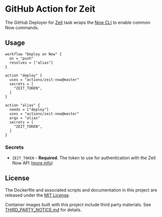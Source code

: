 # GitHub Action for Zeit

The GitHub Deployer for [Zeit](https://zeit.co/) task wraps the [Now CLI](https://github.com/zeit/now-cli) to enable common Now commands.

## Usage

```
workflow "Deploy on Now" {
  on = "push"
  resolves = ["alias"]
}

action "deploy" {
  uses = "actions/zeit-now@master"
  secrets = [
    "ZEIT_TOKEN",
  ]
}

action "alias" {
  needs = ["deploy"]
  uses = "actions/zeit-now@master"
  args = "alias"
  secrets = [
    "ZEIT_TOKEN",
  ]
}
```

### Secrets

* `ZEIT_TOKEN` - **Required**. The token to use for authentication with the Zeit Now API ([more info](https://zeit.co/blog/introducing-api-tokens-management))

## License

The Dockerfile and associated scripts and documentation in this project are released under the [MIT License](LICENSE).

Container images built with this project include third party materials. See [THIRD_PARTY_NOTICE.md](THIRD_PARTY_NOTICE.md) for details.
